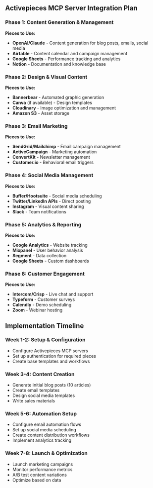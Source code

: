 
## Activepieces MCP Server Integration Plan

### Phase 1: Content Generation & Management
**Pieces to Use:**
- **OpenAI/Claude** - Content generation for blog posts, emails, social media
- **Airtable** - Content calendar and campaign management
- **Google Sheets** - Performance tracking and analytics
- **Notion** - Documentation and knowledge base

### Phase 2: Design & Visual Content
**Pieces to Use:**
- **Bannerbear** - Automated graphic generation
- **Canva** (if available) - Design templates
- **Cloudinary** - Image optimization and management
- **Amazon S3** - Asset storage

### Phase 3: Email Marketing
**Pieces to Use:**
- **SendGrid/Mailchimp** - Email campaign management
- **ActiveCampaign** - Marketing automation
- **ConvertKit** - Newsletter management
- **Customer.io** - Behavioral email triggers

### Phase 4: Social Media Management
**Pieces to Use:**
- **Buffer/Hootsuite** - Social media scheduling
- **Twitter/LinkedIn APIs** - Direct posting
- **Instagram** - Visual content sharing
- **Slack** - Team notifications

### Phase 5: Analytics & Reporting
**Pieces to Use:**
- **Google Analytics** - Website tracking
- **Mixpanel** - User behavior analysis
- **Segment** - Data collection
- **Google Sheets** - Custom dashboards

### Phase 6: Customer Engagement
**Pieces to Use:**
- **Intercom/Crisp** - Live chat and support
- **Typeform** - Customer surveys
- **Calendly** - Demo scheduling
- **Zoom** - Webinar hosting

## Implementation Timeline

### Week 1-2: Setup & Configuration
- Configure Activepieces MCP servers
- Set up authentication for required pieces
- Create base templates and workflows

### Week 3-4: Content Creation
- Generate initial blog posts (10 articles)
- Create email templates
- Design social media templates
- Write sales materials

### Week 5-6: Automation Setup
- Configure email automation flows
- Set up social media scheduling
- Create content distribution workflows
- Implement analytics tracking

### Week 7-8: Launch & Optimization
- Launch marketing campaigns
- Monitor performance metrics
- A/B test content variations
- Optimize based on data

